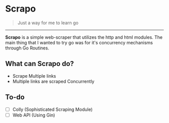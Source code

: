# Scrapo
> Just a way for me to learn go
---
**Scrapo** is a simple web-scraper that utilizes the http and html modules.
The main thing that I wanted to try go was for it's concurrency mechanisms through Go Routines.

## What can Scrapo do?
- Scrape Multiple links
- Multiple links are scraped Concurrently

## To-do
- [ ] Colly (Sophisticated Scraping Module)
- [ ] Web API (Using Gin)
